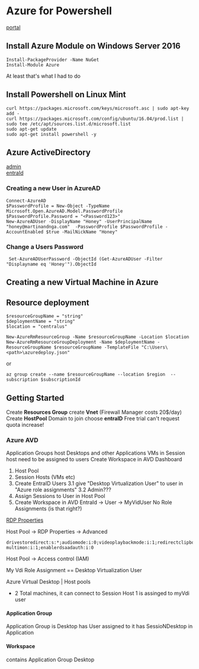 # Azure for Powershell
[portal](https://portal.azure.com)
## Install Azure Module on Windows Server 2016
```
Install-PackageProvider -Name NuGet
Install-Module Azure
```
At least that's what I had to do

## Install Powershell on Linux Mint 
```
curl https://packages.microsoft.com/keys/microsoft.asc | sudo apt-key add -
curl https://packages.microsoft.com/config/ubuntu/16.04/prod.list | sudo tee /etc/apt/sources.list.d/microsoft.list
sudo apt-get update
sudo apt-get install powershell -y
```

## Azure ActiveDirectory
[admin](https://admin.microsoft.com)  
[entraId](https://entra.microsoft.com)  

### Creating a new User in AzureAD
```
Connect-AzureAD
$PasswordProfile = New-Object -TypeName Microsoft.Open.AzureAD.Model.PasswordProfile
$PasswordProfile.Password = "<Password123>"
New-AzureADUser -DisplayName "Honey" -UserPrincipalName "honey@martinandnga.com"  -PasswordProfile $PasswordProfile -AccountEnabled $true -MailNickName "Honey"
```
### Change a Users Password 
```
 Set-AzureADUserPassword -ObjectId (Get-AzureADUser -Filter "Displayname eq 'Honey'").ObjectId
 ```
## Creating a new Virtual Machine in Azure 


## Resource deployment
```
$resourceGroupName = "string"
$deploymentName = "string"
$location = "centralus"

New-AzureRmResourceGroup -Name $resourceGroupName -Location $location
New-AzureRmResourceGroupDeployment -Name $deploymentName -ResourceGroupName $resourceGroupName -TemplateFile "C:\Users\<path>\azuredeploy.json"
```
or
```
az group create --name $resourceGroupName --location $region  --subscription $subscriptionId
```

## Getting Started
Create __Resources Group__
create __Vnet__ (Firewall Manager costs 20$/day)
Create __HostPool__ Domain to join choose __entraID__
Free trial can't request quota increase!


### Azure AVD
Application Groups host Desktops and other Applications
VMs in Session host need to be assigned to users
Create Workspace in AVD Dashboard
1. Host Pool
2. Session Hosts (VMs etc)
3. Create EntraID Users
    3.1 give "Desktop Virtualization User" to user in "Azure role assignments" 
    3.2 Admin???
4. Assign Sessions to User in Host Pool
5. Create Workspace in AVD
EntraId -> User -> MyVidUser
No Role Assignments (is that right?)

[RDP Properties](https://learn.microsoft.com/en-us/azure/virtual-desktop/customize-rdp-properties?tabs=portal)

Host Pool -> RDP Properties -> Advanced
```
drivestoredirect:s:*;audiomode:i:0;videoplaybackmode:i:1;redirectclipboard:i:1;redirectprinters:i:1;devicestoredirect:s:*;redirectcomports:i:1;redirectsmartcards:i:1;usbdevicestoredirect:s:*;enablecredsspsupport:i:1;redirectwebauthn:i:1;use multimon:i:1;enablerdsaadauth:i:0
```
Host Pool -> Access control (IAM)

My Vdi Role Assignment == Desktop Virtualization User

Azure Virtual Desktop | Host pools
   * 2 Total machines, it can connect to
Session Host 1 is assinged to myVdi user

#### Application Group
Application Group is Desktop 
has User assigned to it 
has SessioNDesktop in Application


#### Workspace 
contains Application Group Desktop
